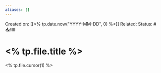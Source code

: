 ```yaml
---
aliases: []
---
```

Created on: [[<% tp.date.now("YYYY-MM-DD", 0) %>]]
Related: 
Status: #📥/🟥 

# <% tp.file.title %>

<% tp.file.cursor(1) %>


